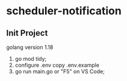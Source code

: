 # scheduler-notification

## Init Project

golang version 1.18

1. go mod tidy;
2. configure .env copy .env.example
3. go run main.go or "F5" on VS Code;
